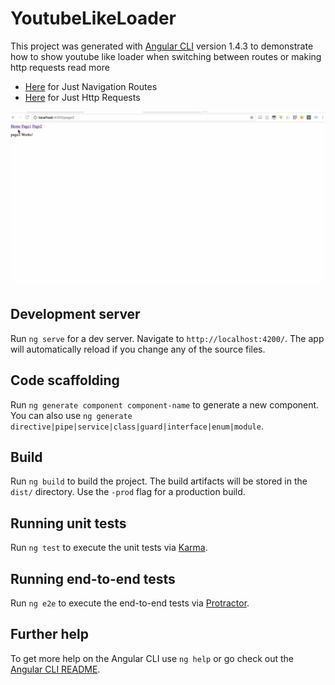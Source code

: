 # YoutubeLikeLoader

This project was generated with [Angular CLI](https://github.com/angular/angular-cli) version 1.4.3 to demonstrate how to show youtube like loader when switching between routes or making http requests
read more 
 * [Here](https://medium.com/@theophilus.omoregbee827/youtube-page-loader-with-angular-2-router-events-ba1dc882d09a) for Just Navigation Routes
 * [Here](https://medium.com/@theophilus.omoregbee827/youtube-page-loader-with-angular-4-new-httpclient-interceptor-bc716291329b) for Just Http Requests

![](screenshots/navigation-loader.gif)

## Development server

Run `ng serve` for a dev server. Navigate to `http://localhost:4200/`. The app will automatically reload if you change any of the source files.

## Code scaffolding

Run `ng generate component component-name` to generate a new component. You can also use `ng generate directive|pipe|service|class|guard|interface|enum|module`.

## Build

Run `ng build` to build the project. The build artifacts will be stored in the `dist/` directory. Use the `-prod` flag for a production build.

## Running unit tests

Run `ng test` to execute the unit tests via [Karma](https://karma-runner.github.io).

## Running end-to-end tests

Run `ng e2e` to execute the end-to-end tests via [Protractor](http://www.protractortest.org/).

## Further help

To get more help on the Angular CLI use `ng help` or go check out the [Angular CLI README](https://github.com/angular/angular-cli/blob/master/README.md).
